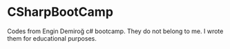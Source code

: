 # CSharpBootCamp
Codes from Engin Demiroğ c# bootcamp.
They do not belong to me.
I wrote them for educational purposes.
